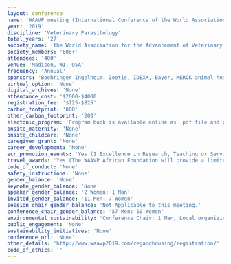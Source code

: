 ```yaml
---
layout: conference 
name: 'WAAVP meeting (International Conference of the World Association for the Advancement of Veterinary Parasitology)'
year: '2019'
discipline: 'Veterinary Parasitology'
total_years: '27'
society_name: 'the World Association for the Advancement of Veterinary Parasitology'
society_members: '600+'
attendees: '400'
venue: 'Madison, WI, USA'
frequency: 'Annual'
sponsors: 'Boehringer Ingelheim, Zoetis, IDEXX, Bayer, MERCK animal health, Virbac, PARATHERATECH, NCVP, Elanco, Eleven Bravo LLC'
virtual_option: 'None'
digital_archives: 'None'
attendance_cost: '$2000-$4000'
registration_fee: '$725-$825'
carbon_footprint: '800'
other_carbon_footprint: '200'
electonic_program: 'Program book is available online as .pdf file and planner.'
onsite_maternity: 'None'
onsite_childcare: 'None'
caregiver_grant: 'None'
career_development: 'None'
ecr_promotion_events: 'Yes (1.Excellence in Research, Teaching or Service   2.Peter Nansen Young Scientist Award  3.AAVP/Merck Animal HealthGraduate Student Research Award  4.AAVP-CAPC Graduate StudentAward in Zoonotic Disease)'
travel_awards: 'Yes (The WAAVP African Foundation will provide a limited number of partial scholarships for airfare to assist veterinary parasitologists from Africa to attend the 27th WAAVP Conference (WAAVP 2019))'
code_of_conduct: 'None'
safety_instructions: 'None'
gender_balance: 'None'
keynote_gender_balance: 'None'
speaker_gender_balance: '2 Women: 1 Man'
invited_gender_balance: '11 Men: 7 Women'
session_chair_gender_balance: 'Not Applicable to this meeting.'
conference_chair_gender_balance: '57 Men: 50 Women'
environmental_sustainability: 'Conference Chair: 1 Man, Local organizing committee: 5 Men: 1 Woman, Scientific committee: 9 Men: 2 Women'
public_engagement: 'None'
sustainability_initiatives: 'None'
conference_url: 'None'
other_details: 'http://www.waavp2019.com/regandhousing/registration/'
code_of_ethics: ''
---
```

